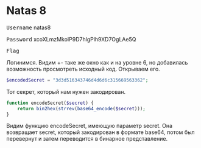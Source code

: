 # Natas 8
<kbd>Username</kbd> natas8

<kbd>Password</kbd> xcoXLmzMkoIP9D7hlgPlh9XD7OgLAe5Q

<kbd>Flag</kbd>  

Логинимся. Видим +- таке же окно как и на уровне 6, но добавилась возможность просмотреть исходный код. Открываем его.
```php
$encodedSecret = "3d3d516343746d4d6d6c315669563362";
```
Тот секрет, который нам нужен закодирован.

```php
function encodeSecret($secret) {
    return bin2hex(strrev(base64_encode($secret)));
}
```
Видим функцию encodeSecret, имеющую параметр secret. Она возвращает secret, который закодирован в формате base64, потом был перевернут
и затем переводится в бинарное представление.